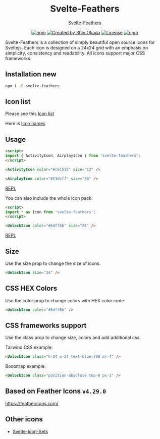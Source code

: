 <h1 align="center">Svelte-Feathers</h1>

<p align="center">
<a href="https://svelte-feathers.codewithshin.com/">Svelte-Feathers</a>
</p>

<p align="center">
<a href="https://www.npmjs.com/package/svelte-feathers" rel="nofollow"><img src="https://img.shields.io/npm/v/svelte-feathers" alt="npm"></a>
<a href="https://twitter.com/shinokada" rel="nofollow"><img src="https://img.shields.io/badge/created%20by-@shinokada-4BBAAB.svg" alt="Created by Shin Okada"></a>
<a href="https://opensource.org/licenses/MIT" rel="nofollow"><img src="https://img.shields.io/github/license/shinokada/svelte-feathers" alt="License"></a>
<a href="https://www.npmjs.com/package/svelte-feathers" rel="nofollow"><img src="https://img.shields.io/npm/dw/svelte-feathers.svg" alt="npm"></a>
</p>

Svelte-Feathers is a collection of simply beautiful open source icons for Sveltejs. Each icon is designed on a 24x24 grid with an emphasis on simplicity, consistency and readability. All icons support major CSS frameworks.

## Installation new

```sh
npm i -D svelte-feathers
```

## Icon list

Please see this [Icon list](https://github.com/shinokada/svelte-feathers/blob/main/icon-list.md)


Here is [Icon names](icon-list.md)

## Usage

```html
<script>
import { ActivityIcon, AirplayIcon } from 'svelte-feathers';
</script>

<ActivityIcon color="#c61515" size="12" />

<AirplayIcon color="#23deff" size="36" />
```

[REPL](https://svelte.dev/repl/1fe15642604f48b38e2ea67ead9818dc?version=3.47.0)

You can also include the whole icon pack:

```html
<script>
import * as Icon from 'svelte-feathers';
</script>

<UnlockIcon color="#6dff6b" size="24" />
```

[REPL](https://svelte.dev/repl/a759c2c6f2f94c0f8a2d07b1889b2faf?version=3.47.0)

## Size

Use the size prop to change the size of icons.

```html
<UnlockIcon size="24" />
```

## CSS HEX Colors

Use the color prop to change colors with HEX color code.

```html
<UnlockIcon color="#6dff6b" />
```

## CSS frameworks support

Use the class prop to change size, colors and add additional css.

Tailwind CSS example:

```html
<UnlockIcon class="h-24 w-24 text-blue-700 mr-4" />
```

Bootstrap example:

```html
<UnlockIcon class="position-absolute top-0 px-1" />
```

## Based on Feather Icons  ```v4.29.0```

https://feathericons.com/

## Other icons

- [Svelte-Icon-Sets](https://svelte-svg-icons.vercel.app/)